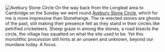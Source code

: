 ![Avebury Stone Circle](avebury1.JPG)
On the way back from the Longleat area to Cambridge on the Sunday we went round
[Avebury Stone Circle](https://www.english-heritage.org.uk/visit/places/avebury/),
which for me is more impressive than Stonehenge. The re-erected stones are ghosts of the past, still making their presence felt as they stand in their circles like petrified cricketeers. Sheep graze in among the stones, a road bisects the circle, the village has squatted on what the site used to be. Yet this monolithic procession still hints at an unseen and unknown, beyond our mundane today. A focus.
